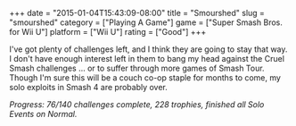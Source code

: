 +++
date = "2015-01-04T15:43:09-08:00"
title = "Smourshed"
slug = "smourshed"
category = ["Playing A Game"]
game = ["Super Smash Bros. for Wii U"]
platform = ["Wii U"]
rating = ["Good"]
+++

I've got plenty of challenges left, and I think they are going to stay that way.  I don't have enough interest left in them to bang my head against the Cruel Smash challenges ... or to suffer through more games of Smash Tour.  Though I'm sure this will be a couch co-op staple for months to come, my solo exploits in Smash 4 are probably over.

<i>Progress: 76/140 challenges complete, 228 trophies, finished all Solo Events on Normal.</i>